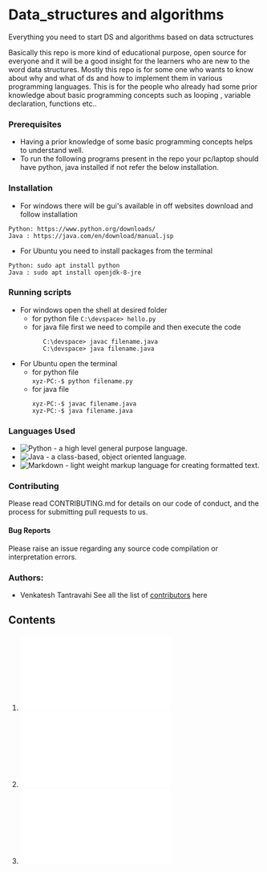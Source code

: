 # Data_structures and algorithms 
Everything you need to start DS and algorithms based on data sctructures

Basically this repo is more kind of educational purpose, open source for everyone and it will be a good insight for the learners who are new to the word data structures. Mostly this repo is for some one who wants to know about why and what of ds and how to implement them  in various programming languages. This is for 
the people who already had some prior knowledge about basic programming concepts such as looping , variable declaration, functions etc.. 

### Prerequisites
- Having a prior knowledge of some basic programming concepts helps to understand well.
- To run the following programs present in the repo your pc/laptop should have python, java installed if not refer the below installation.

### Installation
- For windows there will be gui's available in off websites download and follow installation 

```
Python: https://www.python.org/downloads/
Java : https://java.com/en/download/manual.jsp
```
- For Ubuntu you need to install packages from the terminal

```
Python: sudo apt install python
Java : sudo apt install openjdk-8-jre
```

### Running scripts
- For windows open the shell at desired folder 
   - for python file 
      ```C:\devspace> hello.py```
   - for java file first we need to compile and then execute the code 
      ```
         C:\devspace> javac filename.java
         C:\devspace> java filename.java
      ```
- For Ubuntu open the terminal 
  - for python file \
    ```xyz-PC:-$ python filename.py```
  - for java file 
      ```
      xyz-PC:-$ javac filename.java
      xyz-PC:-$ java filename.java
      ```
### Languages Used
- ![Python]('https://docs.python.org/3/') - a high level general purpose language.
- ![Java]('https://www.java.com/en/') - a class-based, object oriented language. 
- ![Markdown]('https://www.markdownguide.org/') - light weight markup language for creating formatted text.

### Contributing
Please read CONTRIBUTING.md for details on our code of conduct, and the process for submitting pull requests to us.

#### Bug Reports
Please raise an issue regarding any source code compilation or interpretation errors.

### Authors:
 - Venkatesh Tantravahi 
See all the list of [contributors]() here 


## Contents
  1. ![Intro to DS and time_complexity](DataStructure_and_ComputationalComplexity_Intro.md)
  2. ![Arrays](Static_and_Dynamic_Arrays/Arrays.md)
  3. ![Linked List](Linked_Lists/LinkedList.md)
